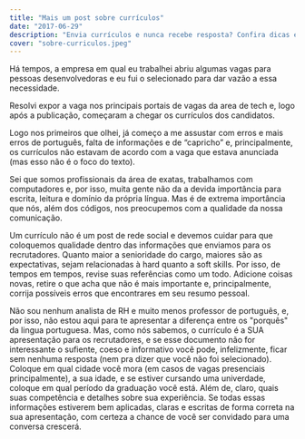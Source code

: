 ```yaml
---
title: "Mais um post sobre currículos"
date: "2017-06-29"
description: "Envia currículos e nunca recebe resposta? Confira dicas essenciais para aumentar suas chances de ser chamado para entrevistas!"
cover: "sobre-curriculos.jpeg"
---
```


Há tempos, a empresa em qual eu trabalhei abriu algumas vagas para pessoas desenvolvedoras e eu fui o selecionado para dar vazão a essa necessidade.

Resolvi expor a vaga nos principais portais de vagas da area de tech e, logo após a publicação, começaram a chegar os currículos dos candidatos.

Logo nos primeiros que olhei, já começo a me assustar com erros e mais erros de português, falta de informações e de “capricho” e, principalmente, os currículos não estavam de acordo com a vaga que estava anunciada (mas esso não é o foco do texto).

Sei que somos profissionais da área de exatas, trabalhamos com computadores e, por isso, muita gente não da a devida importância para escrita, leitura e domínio da própria língua. Mas é de extrema importância que nós, além dos códigos, nos preocupemos com a qualidade da nossa comunicação.

Um currículo não é um post de rede social e devemos cuidar para que coloquemos qualidade dentro das informações que enviamos para os recrutadores. Quanto maior a senioridade do cargo, maiores são as expectativas, sejam relacionadas à hard quanto a soft skills. Por isso, de tempos em tempos, revise suas referências como um todo. Adicione coisas novas, retire o que acha que não é mais importante e, principalmente, corrija possíveis erros que encontrares em seu resumo pessoal.

Não sou nenhum analista de RH e muito menos professor de português, e, por isso, não estou aqui para te apresentar a diferença entre os "porquês" da lingua portuguesa. Mas, como nós sabemos, o currículo é a SUA apresentação para os recrutadores, e se esse documento não for interessante o sufiente, coeso e informativo você pode, infelizmente, ficar sem nenhuma resposta (nem pra dizer que você não foi selecionado). Coloque em qual cidade você mora (em casos de vagas presenciais principalmente), a sua idade, e se estiver cursando uma univerdade, coloque em qual período da graduação você está. Além de, claro, quais suas competência e detalhes sobre sua experiência. Se todas essas informações estiverem bem aplicadas, claras e escritas de forma correta na sua apresentação, com certeza a chance de você ser convidado para uma conversa crescerá.
